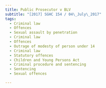 ```yaml
---
title: Public Prosecutor v BLV 
subtitle: "[2017] SGHC 154 / 04\_July\_2017"
tags:
  - Criminal law
  - Offences
  - Sexual assault by penetration
  - Criminal law
  - Offences
  - Outrage of modesty of person under 14
  - Criminal law
  - Statutory offences
  - Children and Young Persons Act
  - Criminal procedure and sentencing
  - Sentencing
  - Sexual offences

---
```


